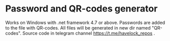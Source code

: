 # Password and QR-codes generator
Works on Windows with .net framework 4.7 or above.
Passwords are added to the file with QR-codes.
All files will be generated in new dir named "QR-codes".
Source code in telegram channel https://t.me/havelock_repos .
